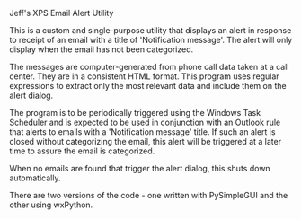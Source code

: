 Jeff's XPS Email Alert Utility

This is a custom and single-purpose utility that displays an alert
in response to receipt of an email with a title of 'Notification
message'. The alert will only display when the email has not been
categorized.

The messages are computer-generated from phone call data taken at
a call center. They are in a consistent HTML format. This program
uses regular expressions to extract only the most relevant data 
and include them on the alert dialog. 

The program is to be periodically triggered using the Windows Task
Scheduler and is expected to be used in conjunction with an Outlook
rule that alerts to emails with a 'Notification message' title. If
such an alert is closed without categorizing the email, this alert
will be triggered at a later time to assure the email is categorized.

When no emails are found that trigger the alert dialog, this shuts
down automatically.

There are two versions of the code - one written with PySimpleGUI
and the other using wxPython.
